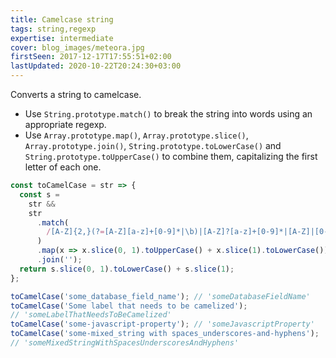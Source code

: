 ```yaml
---
title: Camelcase string
tags: string,regexp
expertise: intermediate
cover: blog_images/meteora.jpg
firstSeen: 2017-12-17T17:55:51+02:00
lastUpdated: 2020-10-22T20:24:30+03:00
---
```


Converts a string to camelcase.

- Use `String.prototype.match()` to break the string into words using an appropriate regexp.
- Use `Array.prototype.map()`, `Array.prototype.slice()`, `Array.prototype.join()`, `String.prototype.toLowerCase()` and `String.prototype.toUpperCase()` to combine them, capitalizing the first letter of each one.

```js
const toCamelCase = str => {
  const s =
    str &&
    str
      .match(
        /[A-Z]{2,}(?=[A-Z][a-z]+[0-9]*|\b)|[A-Z]?[a-z]+[0-9]*|[A-Z]|[0-9]+/g
      )
      .map(x => x.slice(0, 1).toUpperCase() + x.slice(1).toLowerCase())
      .join('');
  return s.slice(0, 1).toLowerCase() + s.slice(1);
};
```

```js
toCamelCase('some_database_field_name'); // 'someDatabaseFieldName'
toCamelCase('Some label that needs to be camelized');
// 'someLabelThatNeedsToBeCamelized'
toCamelCase('some-javascript-property'); // 'someJavascriptProperty'
toCamelCase('some-mixed_string with spaces_underscores-and-hyphens');
// 'someMixedStringWithSpacesUnderscoresAndHyphens'
```
